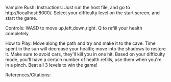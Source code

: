 
Vampire Rush:
Instructions:
Just run the host file, and go to http://localhost:8000/. Select your difficulty level on the start screen, and start the game.

Controls: WASD to move up,left,down,right. Q to refill your health completely.

How to Play:
Move along the path and try and make it to the cave. Time spent in the sun will decrease your health; move into the shadows to restore it. Make sure to avoid cars, they'll kill you in one hit. Based on your difficulty mode, you'll have a certain number of health refills, use them when you're in a pinch. Beat all 3 levels to win the game!

References/Citations: 
